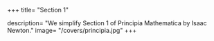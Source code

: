 +++
title= "Section 1"

description= "We simplify Section 1 of  Principia Mathematica by Isaac Newton."
image= "/covers/principia.jpg"
+++

